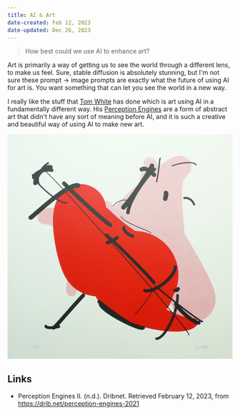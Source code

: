 ```yaml
---
title: AI & Art
date-created: Feb 12, 2023
date-updated: Dec 26, 2023
---
```


> How best could we use AI to enhance art?

Art is primarily a way of getting us to see the world through a different lens, to make us feel. Sure, stable diffusion is absolutely stunning, but I'm not sure these prompt -> image prompts are exactly what the future of using AI for art is. You want something that can let you see the world in a new way.

I really like the stuff that [Tom White](https://drib.net/) has done which is art using AI in a fundamentally different way. His [Perception Engines](https://drib.net/perception-engines) are a form of abstract art that didn't have any sort of meaning before AI, and it is such a creative and beautiful way of using AI to make new art.

![](_assets/cello.jpeg)

## Links

- Perception Engines II. (n.d.). Dribnet. Retrieved February 12, 2023, from https://drib.net/perception-engines-2021

